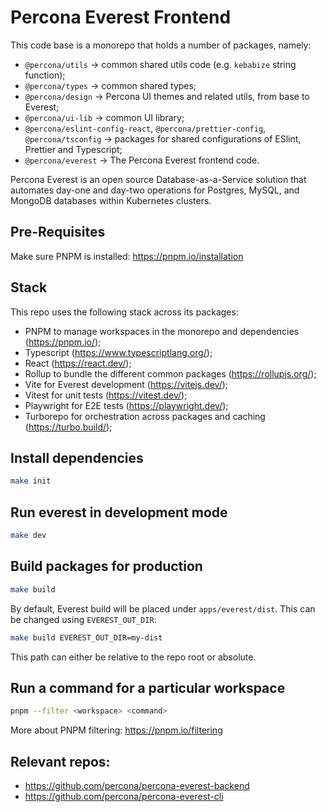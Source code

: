 # Percona Everest Frontend

This code base is a monorepo that holds a number of packages, namely:
- `@percona/utils` -> common shared utils code (e.g. `kebabize` string function);
- `@percona/types` -> common shared types;
- `@percona/design` -> Percona UI themes and related utils, from base to Everest;
- `@percona/ui-lib` -> common UI library;
- `@percona/eslint-config-react`, `@percona/prettier-config`, `@percona/tsconfig` -> packages for shared configurations of ESlint, Prettier and Typescript;
- `@percona/everest` -> The Percona Everest frontend code.

Percona Everest is an open source Database-as-a-Service solution that automates day-one and day-two operations for Postgres, MySQL, and MongoDB databases within Kubernetes clusters.

## Pre-Requisites

Make sure PNPM is installed: https://pnpm.io/installation

## Stack

This repo uses the following stack across its packages:
- PNPM to manage workspaces in the monorepo and dependencies (https://pnpm.io/);
- Typescript (https://www.typescriptlang.org/);
- React (https://react.dev/);
- Rollup to bundle the different common packages (https://rollupjs.org/);
- Vite for Everest development (https://vitejs.dev/);
- Vitest for unit tests (https://vitest.dev/);
- Playwright for E2E tests (https://playwright.dev/);
- Turborepo for orchestration across packages and caching (https://turbo.build/);

## Install dependencies

```bash
make init
```

## Run everest in development mode
```bash
make dev
```

## Build packages for production
```bash
make build
```

By default, Everest build will be placed under `apps/everest/dist`. This can be changed using `EVEREST_OUT_DIR`:

```bash
make build EVEREST_OUT_DIR=my-dist
```

This path can either be relative to the repo root or absolute.

## Run a command for a particular workspace
```bash
pnpm --filter <workspace> <command>
```

More about PNPM filtering: https://pnpm.io/filtering


## Relevant repos:
- https://github.com/percona/percona-everest-backend
- https://github.com/percona/percona-everest-cli